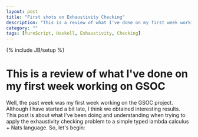 ```yaml
---
layout: post
title: "First shots on Exhaustivity Checking"
description: "This is a review of what I've done on my first week working on GSOC"
category: ""
tags: [PureScript, Haskell, Exhaustivity, Checking]
---
```

{% include JB/setup %}
# This is a review of what I've done on my first week working on GSOC
Well, the past week was my first week working on the GSOC project. Although I have started a bit late, I think we obtained interesting results. 
This post is about what I've been doing and understanding when trying to apply the exhaustivity checking problem to a simple typed lambda calculus + Nats language.
So, let's begin:
